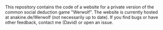 This repository contains the code of a website for a private version of the common social deduction game "Werwolf". 
The website is currently hosted at anakine.de/Werwolf (not necessarily up to date).
If you find bugs or have other feedback, contact me (David) or open an issue.

